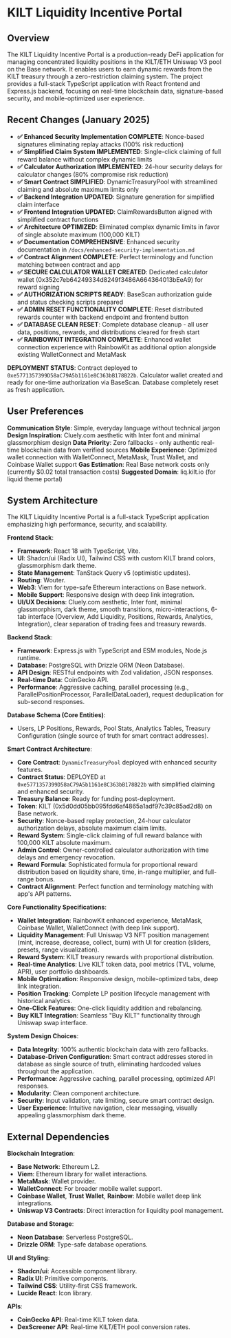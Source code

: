# KILT Liquidity Incentive Portal

## Overview
The KILT Liquidity Incentive Portal is a production-ready DeFi application for managing concentrated liquidity positions in the KILT/ETH Uniswap V3 pool on the Base network. It enables users to earn dynamic rewards from the KILT treasury through a zero-restriction claiming system. The project provides a full-stack TypeScript application with React frontend and Express.js backend, focusing on real-time blockchain data, signature-based security, and mobile-optimized user experience.

## Recent Changes (January 2025)
- **✅ Enhanced Security Implementation COMPLETE**: Nonce-based signatures eliminating replay attacks (100% risk reduction)
- **✅ Simplified Claim System IMPLEMENTED**: Single-click claiming of full reward balance without complex dynamic limits
- **✅ Calculator Authorization IMPLEMENTED**: 24-hour security delays for calculator changes (80% compromise risk reduction)
- **✅ Smart Contract SIMPLIFIED**: DynamicTreasuryPool with streamlined claiming and absolute maximum limits only
- **✅ Backend Integration UPDATED**: Signature generation for simplified claim interface
- **✅ Frontend Integration UPDATED**: ClaimRewardsButton aligned with simplified contract functions
- **✅ Architecture OPTIMIZED**: Eliminated complex dynamic limits in favor of single absolute maximum (100,000 KILT)
- **✅ Documentation COMPREHENSIVE**: Enhanced security documentation in `/docs/enhanced-security-implementation.md`
- **✅ Contract Alignment COMPLETE**: Perfect terminology and function matching between contract and app
- **✅ SECURE CALCULATOR WALLET CREATED**: Dedicated calculator wallet (0x352c7eb64249334d8249f3486A664364013bEeA9) for reward signing
- **✅ AUTHORIZATION SCRIPTS READY**: BaseScan authorization guide and status checking scripts prepared
- **✅ ADMIN RESET FUNCTIONALITY COMPLETE**: Reset distributed rewards counter with backend endpoint and frontend button
- **✅ DATABASE CLEAN RESET**: Complete database cleanup - all user data, positions, rewards, and distributions cleared for fresh start
- **✅ RAINBOWKIT INTEGRATION COMPLETE**: Enhanced wallet connection experience with RainbowKit as additional option alongside existing WalletConnect and MetaMask

**DEPLOYMENT STATUS**: Contract deployed to `0xe5771357399D58aC79A5b1161e8C363bB178B22b`. Calculator wallet created and ready for one-time authorization via BaseScan. Database completely reset as fresh application.

## User Preferences
**Communication Style**: Simple, everyday language without technical jargon
**Design Inspiration**: Cluely.com aesthetic with Inter font and minimal glassmorphism design
**Data Priority**: Zero fallbacks - only authentic real-time blockchain data from verified sources
**Mobile Experience**: Optimized wallet connection with WalletConnect, MetaMask, Trust Wallet, and Coinbase Wallet support
**Gas Estimation**: Real Base network costs only (currently $0.02 total transaction costs)
**Suggested Domain**: liq.kilt.io (for liquid theme portal)

## System Architecture
The KILT Liquidity Incentive Portal is a full-stack TypeScript application emphasizing high performance, security, and scalability.

**Frontend Stack**:
- **Framework**: React 18 with TypeScript, Vite.
- **UI**: Shadcn/ui (Radix UI), Tailwind CSS with custom KILT brand colors, glassmorphism dark theme.
- **State Management**: TanStack Query v5 (optimistic updates).
- **Routing**: Wouter.
- **Web3**: Viem for type-safe Ethereum interactions on Base network.
- **Mobile Support**: Responsive design with deep link integration.
- **UI/UX Decisions**: Cluely.com aesthetic, Inter font, minimal glassmorphism, dark theme, smooth transitions, micro-interactions, 6-tab interface (Overview, Add Liquidity, Positions, Rewards, Analytics, Integration), clear separation of trading fees and treasury rewards.

**Backend Stack**:
- **Framework**: Express.js with TypeScript and ESM modules, Node.js runtime.
- **Database**: PostgreSQL with Drizzle ORM (Neon Database).
- **API Design**: RESTful endpoints with Zod validation, JSON responses.
- **Real-time Data**: CoinGecko API.
- **Performance**: Aggressive caching, parallel processing (e.g., ParallelPositionProcessor, ParallelDataLoader), request deduplication for sub-second responses.

**Database Schema (Core Entities)**:
- Users, LP Positions, Rewards, Pool Stats, Analytics Tables, Treasury Configuration (single source of truth for smart contract addresses).

**Smart Contract Architecture**:
- **Core Contract**: `DynamicTreasuryPool` deployed with enhanced security features.
- **Contract Status**: DEPLOYED at `0xe5771357399D58aC79A5b1161e8C363bB178B22b` with simplified claiming and enhanced security.
- **Treasury Balance**: Ready for funding post-deployment.
- **Token**: KILT (0x5d0dd05bb095fdd6af4865a1adf97c39c85ad2d8) on Base network.
- **Security**: Nonce-based replay protection, 24-hour calculator authorization delays, absolute maximum claim limits.
- **Reward System**: Single-click claiming of full reward balance with 100,000 KILT absolute maximum.
- **Admin Control**: Owner-controlled calculator authorization with time delays and emergency revocation.
- **Reward Formula**: Sophisticated formula for proportional reward distribution based on liquidity share, time, in-range multiplier, and full-range bonus.
- **Contract Alignment**: Perfect function and terminology matching with app's API patterns.

**Core Functionality Specifications**:
- **Wallet Integration**: RainbowKit enhanced experience, MetaMask, Coinbase Wallet, WalletConnect (with deep link support).
- **Liquidity Management**: Full Uniswap V3 NFT position management (mint, increase, decrease, collect, burn) with UI for creation (sliders, presets, range visualization).
- **Reward System**: KILT treasury rewards with proportional distribution.
- **Real-time Analytics**: Live KILT token data, pool metrics (TVL, volume, APR), user portfolio dashboards.
- **Mobile Optimization**: Responsive design, mobile-optimized tabs, deep link integration.
- **Position Tracking**: Complete LP position lifecycle management with historical analytics.
- **One-Click Features**: One-click liquidity addition and rebalancing.
- **Buy KILT Integration**: Seamless "Buy KILT" functionality through Uniswap swap interface.

**System Design Choices**:
- **Data Integrity**: 100% authentic blockchain data with zero fallbacks.
- **Database-Driven Configuration**: Smart contract addresses stored in database as single source of truth, eliminating hardcoded values throughout the application.
- **Performance**: Aggressive caching, parallel processing, optimized API responses.
- **Modularity**: Clean component architecture.
- **Security**: Input validation, rate limiting, secure smart contract design.
- **User Experience**: Intuitive navigation, clear messaging, visually appealing glassmorphism dark theme.

## External Dependencies

**Blockchain Integration**:
- **Base Network**: Ethereum L2.
- **Viem**: Ethereum library for wallet interactions.
- **MetaMask**: Wallet provider.
- **WalletConnect**: For broader mobile wallet support.
- **Coinbase Wallet**, **Trust Wallet**, **Rainbow**: Mobile wallet deep link integrations.
- **Uniswap V3 Contracts**: Direct interaction for liquidity pool management.

**Database and Storage**:
- **Neon Database**: Serverless PostgreSQL.
- **Drizzle ORM**: Type-safe database operations.

**UI and Styling**:
- **Shadcn/ui**: Accessible component library.
- **Radix UI**: Primitive components.
- **Tailwind CSS**: Utility-first CSS framework.
- **Lucide React**: Icon library.

**APIs**:
- **CoinGecko API**: Real-time KILT token data.
- **DexScreener API**: Real-time KILT/ETH pool conversion rates.